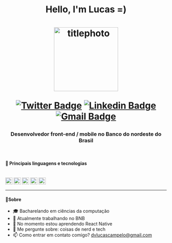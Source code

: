 <h1 align="center">Hello, I'm Lucas =)
</h1>

<h1 align="center">
    <img  alt="titlephoto" title="titlephoto" src=https://imgur.com/Xjt6ZmQ width="200"/>

[![Twitter Badge](https://img.shields.io/badge/-@dlucascampelo-6633cc?style=flat-square&labelColor=6633cc&logo=twitter&logoColor=white&link=https://twitter.com/dlucascampelo)](https://twitter.com/dlucascampelo)
[![Linkedin Badge](https://img.shields.io/badge/-Lucas%20Campelo-6633cc?style=flat-square&logo=Linkedin&logoColor=&link=https://https://www.linkedin.com/in/lucas-campelo-858562186/)](https://www.linkedin.com/in/lucas-campelo-858562186/)
[![Gmail Badge](https://img.shields.io/badge/-dvlucascampelo@gmail.com-6633cc?style=flat-square&logo=Gmail&logoColor=white&link=mailto:diego.schell.f@gmail.com)](mailto:dvlucascampelo@gmail.com)

</h1>

**<h3 align="center">Desenvolvedor front-end / mobile no Banco do nordeste do Brasil</h3>**
</br>

**<h4>🚀 Principais linguagens e tecnologias </h4>**
</br>
[<img height="22" src="https://img.shields.io/badge/JavaScript-F7DF1E?style=for-the-badge&logo=javascript&logoColor=black">](https://www.javascript.com/)
[<img height="22" src="https://img.shields.io/badge/TypeScript-007ACC?style=for-the-badge&logo=typescript&logoColor=white">](https://www.typescriptlang.org/)
[<img height="22" src="https://img.shields.io/badge/react_native-%2320232a.svg?style=for-the-badge&logo=react&logoColor=%2361DAFB">](https://reactnative.dev/)
[<img height="22" src="https://img.shields.io/badge/React-20232A?style=for-the-badge&logo=react&logoColor=61DAFB">](https://reactjs.org)
[<img height="22" src="https://img.shields.io/badge/Node.js-43853D?style=for-the-badge&logo=node.js&logoColor=white">](https://nodejs.org/en/)


---

**<h4>💬Sobre**</h4>

- 🎓 Bacharelando em ciências da computação
- 🔭 Atualmente trabalhando no BNB
- 🌱 No momento estou aprendendo React Native
- 💬 Me pergunte sobre: coisas de nerd e tech
- 📫 Como entrar em contato comigo? dvlucascampelo@gmail.com

